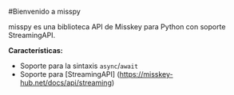 #Bienvenido a misspy

misspy es una biblioteca API de Misskey para Python con soporte StreamingAPI.

**Características:**

- Soporte para la sintaxis `async`/`await`
- Soporte para [StreamingAPI] (https://misskey-hub.net/docs/api/streaming)